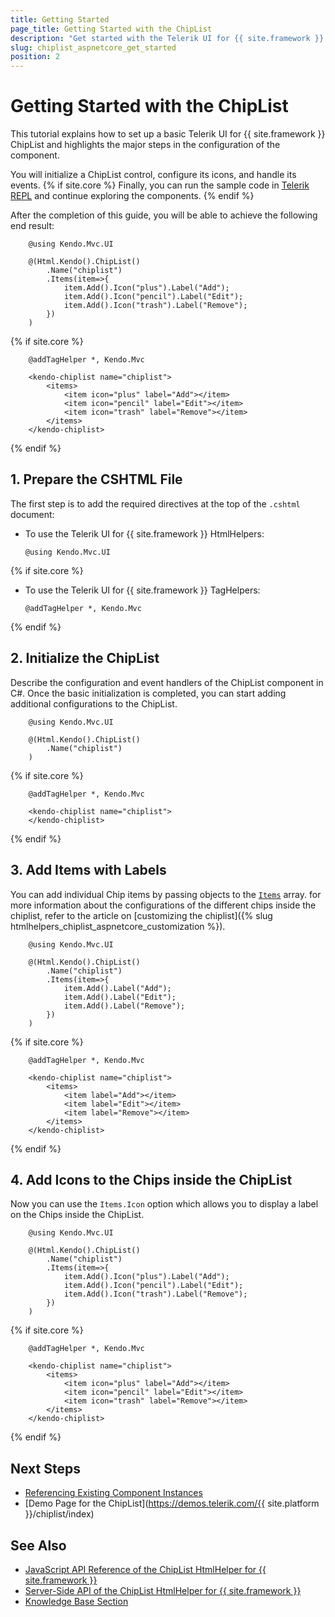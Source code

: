 ```yaml
---
title: Getting Started
page_title: Getting Started with the ChipList
description: "Get started with the Telerik UI for {{ site.framework }} and learn how to create, initialize, and enable the component by following the complete step-by-step tutorial."
slug: chiplist_aspnetcore_get_started
position: 2
---
```


# Getting Started with the ChipList

This tutorial explains how to set up a basic Telerik UI for {{ site.framework }} ChipList and highlights the major steps in the configuration of the component.

You will initialize a ChipList control, configure its icons, and handle its events. 
{% if site.core %}
Finally, you can run the sample code in [Telerik REPL](https://netcorerepl.telerik.com/) and continue exploring the components.
{% endif %}

After the completion of this guide, you will be able to achieve the following end result:

```HtmlHelper
    @using Kendo.Mvc.UI

    @(Html.Kendo().ChipList()
        .Name("chiplist")
        .Items(item=>{
            item.Add().Icon("plus").Label("Add");
            item.Add().Icon("pencil").Label("Edit");
            item.Add().Icon("trash").Label("Remove");
        })
    )
```
{% if site.core %}
```TagHelper
    @addTagHelper *, Kendo.Mvc

    <kendo-chiplist name="chiplist">
        <items>
            <item icon="plus" label="Add"></item>
            <item icon="pencil" label="Edit"></item>
            <item icon="trash" label="Remove"></item>
        </items>
    </kendo-chiplist>
```
{% endif %}

## 1. Prepare the CSHTML File

The first step is to add the required directives at the top of the `.cshtml` document:

* To use the Telerik UI for {{ site.framework }} HtmlHelpers:
    ```
    @using Kendo.Mvc.UI
    ```
{% if site.core %}
* To use the Telerik UI for {{ site.framework }} TagHelpers:
    ```
    @addTagHelper *, Kendo.Mvc
    ```
{% endif %}

## 2. Initialize the ChipList

Describe the configuration and event handlers of the ChipList component in C#. Once the basic initialization is completed, you can start adding additional configurations to the ChipList. 

```HtmlHelper
    @using Kendo.Mvc.UI

    @(Html.Kendo().ChipList()
        .Name("chiplist")
    )
```
{% if site.core %}
```TagHelper
    @addTagHelper *, Kendo.Mvc

    <kendo-chiplist name="chiplist">
    </kendo-chiplist>
```
{% endif %}


## 3. Add Items with Labels

You can add individual Chip items by passing objects to the [`Items`](/api/kendo.mvc.ui.fluent/chiplistbuilder#itemssystemaction) array. for more information about the configurations of the different chips inside the chiplist, refer to the article on [customizing the chiplist]({% slug htmlhelpers_chiplist_aspnetcore_customization %}).

```HtmlHelper
    @using Kendo.Mvc.UI

    @(Html.Kendo().ChipList()
        .Name("chiplist")
        .Items(item=>{
            item.Add().Label("Add");
            item.Add().Label("Edit");
            item.Add().Label("Remove");
        })
    )
```
{% if site.core %}
```TagHelper
    @addTagHelper *, Kendo.Mvc

    <kendo-chiplist name="chiplist">
        <items>
            <item label="Add"></item>
            <item label="Edit"></item>
            <item label="Remove"></item>
        </items>
    </kendo-chiplist>
```
{% endif %}

## 4. Add Icons to the Chips inside the ChipList

Now you can use the `Items.Icon` option which allows you to display a label on the Chips inside the ChipList.

```HtmlHelper
    @using Kendo.Mvc.UI

    @(Html.Kendo().ChipList()
        .Name("chiplist")
        .Items(item=>{
            item.Add().Icon("plus").Label("Add");
            item.Add().Icon("pencil").Label("Edit");
            item.Add().Icon("trash").Label("Remove");
        })
    )
```
{% if site.core %}
```TagHelper
    @addTagHelper *, Kendo.Mvc

    <kendo-chiplist name="chiplist">
        <items>
            <item icon="plus" label="Add"></item>
            <item icon="pencil" label="Edit"></item>
            <item icon="trash" label="Remove"></item>
        </items>
    </kendo-chiplist>
```
{% endif %}

## Next Steps 

* [Referencing Existing Component Instances](https://docs.telerik.com/kendo-ui/intro/widget-basics/events-and-methods#referencing-existing-component-instances) 
* [Demo Page for the ChipList](https://demos.telerik.com/{{ site.platform }}/chiplist/index)

## See Also 

* [JavaScript API Reference of the ChipList HtmlHelper for {{ site.framework }}](/api/javascript/ui/chiplist)
* [Server-Side API of the ChipList HtmlHelper for {{ site.framework }}](/api/chiplist)
* [Knowledge Base Section](/knowledge-base)

